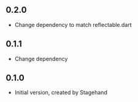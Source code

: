 ## 0.2.0
- Change dependency to match reflectable.dart

## 0.1.1
- Change dependency

## 0.1.0
- Initial version, created by Stagehand
